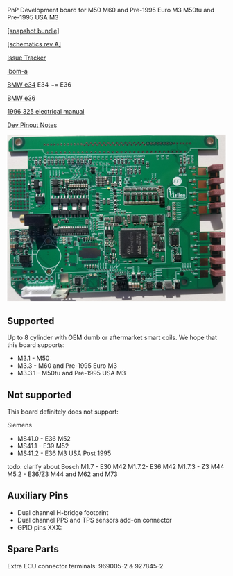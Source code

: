 PnP Development board for M50
M60 and Pre-1995 Euro M3
M50tu and Pre-1995 USA M3

[[snapshot bundle]](https://rusefi.com/build_server/rusefi_bundle_hellen88bmw.zip)

[[schematics rev A]](Hardware/Hellen/hellen88bmw-a-schematic.pdf)

[Issue Tracker](https://github.com/rusefi/hellen88bmw-issues)

[ibom-a](https://rusefi.com/docs/ibom/hellen88bmw-a-ibom.html)


[BMW e34](BMW-e34) E34 ~= E36

[BMW e36](BMW-e36)

[1996 325 electrical manual](https://github.com/rusefi/rusefi_documentation/blob/master/OEM-Docs/Bmw/1994_e36/1996%20BMW%20318is-c%20-%20320i%20-%20325i-c%20-%20328i-c%20%20Electrical%20Troubleshooting%20Manual.pdf)


[Dev Pinout Notes](https://docs.google.com/spreadsheets/d/1OiEaak7TElKwF-fXWvl9Dk-fD84a0NENe6lOwhXiOe4/)

![x](Hardware/Hellen/hellen88bmw-rev-a.jpg)



## Supported
Up to 8 cylinder with OEM dumb or aftermarket smart coils. We hope that this board supports:
* M3.1 - M50
* M3.3 - M60 and Pre-1995 Euro M3
* M3.3.1 - M50tu and Pre-1995 USA M3

## Not supported
This board definitely does not support:

Siemens
* MS41.0 - E36 M52
* MS41.1 - E39 M52
* MS41.2 - E36 M3 USA Post 1995


todo: clarify about 
Bosch
M1.7 - E30 M42
M1.7.2- E36 M42
M1.7.3 - Z3 M44
M5.2 - E36/Z3 M44 and M62 and M73



## Auxiliary Pins
* Dual channel H-bridge footprint
* Dual channel PPS and TPS sensors add-on connector
* GPIO pins XXX: 

## Spare Parts

Extra ECU connector terminals: 969005-2 & 927845-2

